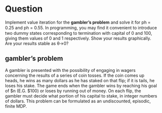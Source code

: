# Question #
Implement value iteration for the **gambler’s problem** and solve it for ph = 0.25 and ph = 0.55. In programming, you may ﬁnd it convenient to introduce two dummy states corresponding to termination with capital of 0 and 100, giving them values of 0 and 1 respectively. Show your results graphically. Are your results stable as θ→0?


## gambler’s problem ##

A gambler is presented with the possibility of engaging in wagers concerning the results of a series of coin tosses. If the coin comes up heads, he wins as many dollars as he has staked on that flip; if it is tails, he loses his stake. The game ends when the gambler wins by reaching his goal of $n (E.G. $100) or loses by running out of money. On each flip, the gambler must decide what portion of his capital to stake, in integer numbers of dollars. This problem can be formulated as an undiscounted, episodic, finite MDP.
